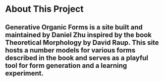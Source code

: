 # About This Project

## **Generative Organic Forms is a site built and maintained by Daniel Zhu inspired by the book Theoretical Morphology by David Raup. This site hosts a number models for various forms described in the book and serves as a playful tool for form generation and a learning experiment.**